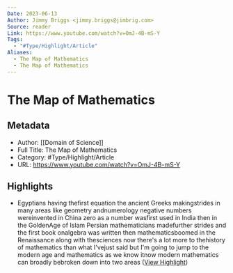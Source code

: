 ```yaml
---
Date: 2023-06-13
Author: Jimmy Briggs <jimmy.briggs@jimbrig.com>
Source: reader
Link: https://www.youtube.com/watch?v=OmJ-4B-mS-Y
Tags:
  - "#Type/Highlight/Article"
Aliases:
  - The Map of Mathematics
  - The Map of Mathematics
---
```

# The Map of Mathematics

## Metadata
- Author: [[Domain of Science]]
- Full Title: The Map of Mathematics
- Category: #Type/Highlight/Article
- URL: https://www.youtube.com/watch?v=OmJ-4B-mS-Y

## Highlights
- Egyptians having thefirst equation the ancient Greeks makingstrides in many areas like geometry andnumerology negative numbers wereinvented in China zero as a number wasfirst used in India then in the GoldenAge of Islam Persian mathematicians madefurther strides and the first book onalgebra was written then mathematicsboomed in the Renaissance along with thesciences now there's a lot more to thehistory of mathematics than what I'vejust said but I'm going to jump to the
  modern age and mathematics as we know itnow modern mathematics can broadly bebroken down into two areas ([View Highlight](https://read.readwise.io/read/01gykbxndgny4s4h1656ddj6je))
